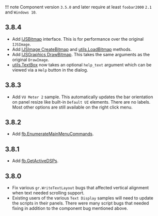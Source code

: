 !!! note
	Component version `3.5.0` and later require at least `foobar2000` `2.1` and `Windows 10`.

## 3.8.4
- Add [IJSBitmap](../interfaces/IJSBitmap.md) interface. This is for performance over the original `IJSImage`.
- Add [IJSImage CreateBitmap](../interfaces/IJSImage.md#createbitmap) and [utils.LoadBitmap](../namespaces/utils.md#utilsloadbitmappath-max_size) methods.
- Add [IJSGraphics DrawBitmap](../interfaces/IJSGraphics/#drawbitmapimage-dstx-dsty-dstw-dsth-srcx-srcy-srcw-srch-opacity-angle). This takes the same arguments as the original `DrawImage`.
- [utils.TextBox](../namespaces/utils.md#utilstextboxprompt-title-default_value-help_text) now takes an
optional `help_text` argument which can be viewed via a `Help` button in the dialog.

## 3.8.3
- Add `VU Meter 2` sample. This automatically updates the bar orientation on panel resize
like built-in `Default UI` elements. There are no labels. Most other options are still
available on the right click menu.

## 3.8.2
- Add [fb.EnumerateMainMenuCommands](../namespaces/fb.md#fbenumeratemainmenucommands).

## 3.8.1
- Add [fb.GetActiveDSPs](../namespaces/fb.md#fbgetactivedsps).

## 3.8.0
- Fix various `gr.WriteTextLayout` bugs that affected vertical alignment when text needed scrolling support.
- Existing users of the various `Text Display` samples will need to update the scripts in their
panels. There were many script bugs that needed fixing in addition to the component bug mentioned above.
